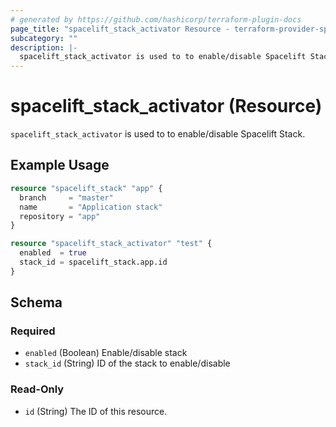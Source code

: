 ```yaml
---
# generated by https://github.com/hashicorp/terraform-plugin-docs
page_title: "spacelift_stack_activator Resource - terraform-provider-spacelift"
subcategory: ""
description: |-
  spacelift_stack_activator is used to to enable/disable Spacelift Stack.
---
```


# spacelift_stack_activator (Resource)

`spacelift_stack_activator` is used to to enable/disable Spacelift Stack.

## Example Usage

```terraform
resource "spacelift_stack" "app" {
  branch     = "master"
  name       = "Application stack"
  repository = "app"
}

resource "spacelift_stack_activator" "test" {
  enabled  = true
  stack_id = spacelift_stack.app.id
}
```

<!-- schema generated by tfplugindocs -->
## Schema

### Required

- `enabled` (Boolean) Enable/disable stack
- `stack_id` (String) ID of the stack to enable/disable

### Read-Only

- `id` (String) The ID of this resource.


